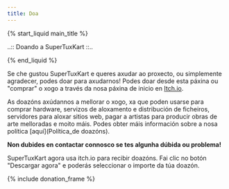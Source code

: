 ```yaml
---
title: Doa
---
```

{% start_liquid main_title %}

..:: Doando a SuperTuxKart ::..

{% end_liquid %}

Se che gustou SuperTuxKart e queres axudar ao proxecto, ou simplemente agradecer, podes doar para axudarnos! Podes doar desde esta páxina ou "comprar" o xogo a través da nosa páxina de inicio en [Itch.io](https://supertuxkart.itch.io/supertuxkart).

As doazóns axúdannos a mellorar o xogo, xa que poden usarse para comprar hardware, servizos de aloxamento e distribución de ficheiros, servidores para aloxar sitios web, pagar a artistas para producir obras de arte melloradas e moito máis. Podes obter máis información sobre a nosa política [aquí](Política_de doazóns).

**Non dubides en contactar connosco se tes algunha dúbida ou problema!**

SuperTuxKart agora usa itch.io para recibir doazóns. Fai clic no botón "Descargar agora" e poderás seleccionar o importe da túa doazón.

{% include donation_frame %}
